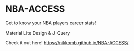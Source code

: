 # NBA-ACCESS
Get to know your NBA players career stats! 

Material Lite Design & J-Query 

Check it out here!
https://nikkomb.github.io/NBA-ACCESS/
